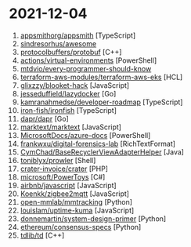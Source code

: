 # 2021-12-04

1. [appsmithorg/appsmith](https://github.com/appsmithorg/appsmith "Low code project build any custom business software like admin panels, internal tools, and dashboards. Use 35+ pre-built UI widgets that connect to any database, GraphQL or REST API. Write all logic in Javascript.") [TypeScript]
2. [sindresorhus/awesome](https://github.com/sindresorhus/awesome "😎 Awesome lists about all kinds of interesting topics") 
3. [protocolbuffers/protobuf](https://github.com/protocolbuffers/protobuf "Protocol Buffers - Google's data interchange format") [C++]
4. [actions/virtual-environments](https://github.com/actions/virtual-environments "GitHub Actions virtual environments") [PowerShell]
5. [mtdvio/every-programmer-should-know](https://github.com/mtdvio/every-programmer-should-know "A collection of (mostly) technical things every software developer should know about") 
6. [terraform-aws-modules/terraform-aws-eks](https://github.com/terraform-aws-modules/terraform-aws-eks "Terraform module to create an Elastic Kubernetes (EKS) cluster and associated worker instances on AWS") [HCL]
7. [glixzzy/blooket-hack](https://github.com/glixzzy/blooket-hack "Multiple game hacks to use so the game becomes easier to play!") [JavaScript]
8. [jesseduffield/lazydocker](https://github.com/jesseduffield/lazydocker "The lazier way to manage everything docker") [Go]
9. [kamranahmedse/developer-roadmap](https://github.com/kamranahmedse/developer-roadmap "Roadmap to becoming a web developer in 2021") [TypeScript]
10. [iron-fish/ironfish](https://github.com/iron-fish/ironfish "A novel cryptocurrency focused on privacy and accessibility.") [TypeScript]
11. [dapr/dapr](https://github.com/dapr/dapr "Dapr is a portable, event-driven, runtime for building distributed applications across cloud and edge.") [Go]
12. [marktext/marktext](https://github.com/marktext/marktext "📝A simple and elegant markdown editor, available for Linux, macOS and Windows.") [JavaScript]
13. [MicrosoftDocs/azure-docs](https://github.com/MicrosoftDocs/azure-docs "Open source documentation of Microsoft Azure") [PowerShell]
14. [frankwxu/digital-forensics-lab](https://github.com/frankwxu/digital-forensics-lab "Free hands-on digital forensics labs for students and faculty") [RichTextFormat]
15. [CymChad/BaseRecyclerViewAdapterHelper](https://github.com/CymChad/BaseRecyclerViewAdapterHelper "BRVAH:Powerful and flexible RecyclerAdapter") [Java]
16. [toniblyx/prowler](https://github.com/toniblyx/prowler "Prowler is a security tool to perform AWS security best practices assessments, audits, incident response, continuous monitoring, hardening and forensics readiness. It contains more than 200 controls covering CIS, ISO27001, GDPR, HIPAA, SOC2, ENS and other security frameworks.") [Shell]
17. [crater-invoice/crater](https://github.com/crater-invoice/crater "Open Source Invoicing Solution for Individuals & Businesses") [PHP]
18. [microsoft/PowerToys](https://github.com/microsoft/PowerToys "Windows system utilities to maximize productivity") [C#]
19. [airbnb/javascript](https://github.com/airbnb/javascript "JavaScript Style Guide") [JavaScript]
20. [Koenkk/zigbee2mqtt](https://github.com/Koenkk/zigbee2mqtt "Zigbee 🐝 to MQTT bridge 🌉, get rid of your proprietary Zigbee bridges 🔨") [JavaScript]
21. [open-mmlab/mmtracking](https://github.com/open-mmlab/mmtracking "OpenMMLab Video Perception Toolbox. It supports Video Object Detection (VID), Multiple Object Tracking (MOT), Single Object Tracking (SOT), Video Instance Segmentation (VIS) with a unified framework.") [Python]
22. [louislam/uptime-kuma](https://github.com/louislam/uptime-kuma "A fancy self-hosted monitoring tool") [JavaScript]
23. [donnemartin/system-design-primer](https://github.com/donnemartin/system-design-primer "Learn how to design large-scale systems. Prep for the system design interview. Includes Anki flashcards.") [Python]
24. [ethereum/consensus-specs](https://github.com/ethereum/consensus-specs "Ethereum Proof-of-Stake Consensus Specifications") [Python]
25. [tdlib/td](https://github.com/tdlib/td "Cross-platform library for building Telegram clients") [C++]
